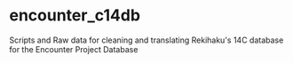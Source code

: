 # encounter_c14db
Scripts and Raw data for cleaning and translating Rekihaku's 14C database for the Encounter Project Database
